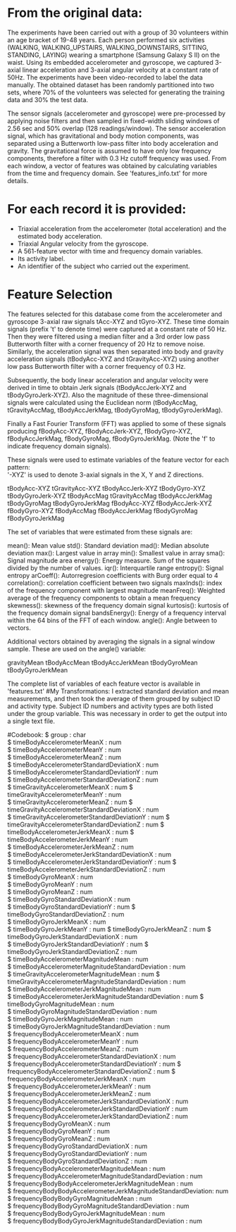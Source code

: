 # From the original data:

The experiments have been carried out with a group of 30 volunteers within an age bracket of 19-48 years. Each person performed six activities (WALKING, WALKING_UPSTAIRS, WALKING_DOWNSTAIRS, SITTING, STANDING, LAYING) wearing a smartphone (Samsung Galaxy S II) on the waist. Using its embedded accelerometer and gyroscope, we captured 3-axial linear acceleration and 3-axial angular velocity at a constant rate of 50Hz. The experiments have been video-recorded to label the data manually. The obtained dataset has been randomly partitioned into two sets, where 70% of the volunteers was selected for generating the training data and 30% the test data. 

The sensor signals (accelerometer and gyroscope) were pre-processed by applying noise filters and then sampled in fixed-width sliding windows of 2.56 sec and 50% overlap (128 readings/window). The sensor acceleration signal, which has gravitational and body motion components, was separated using a Butterworth low-pass filter into body acceleration and gravity. The gravitational force is assumed to have only low frequency components, therefore a filter with 0.3 Hz cutoff frequency was used. From each window, a vector of features was obtained by calculating variables from the time and frequency domain. See 'features_info.txt' for more details. 

For each record it is provided:
======================================

- Triaxial acceleration from the accelerometer (total acceleration) and the estimated body acceleration.
- Triaxial Angular velocity from the gyroscope. 
- A 561-feature vector with time and frequency domain variables. 
- Its activity label. 
- An identifier of the subject who carried out the experiment.

Feature Selection 
=================

The features selected for this database come from the accelerometer and gyroscope 3-axial raw signals tAcc-XYZ and tGyro-XYZ. These time domain signals (prefix 't' to denote time) were captured at a constant rate of 50 Hz. Then they were filtered using a median filter and a 3rd order low pass Butterworth filter with a corner frequency of 20 Hz to remove noise. Similarly, the acceleration signal was then separated into body and gravity acceleration signals (tBodyAcc-XYZ and tGravityAcc-XYZ) using another low pass Butterworth filter with a corner frequency of 0.3 Hz. 

Subsequently, the body linear acceleration and angular velocity were derived in time to obtain Jerk signals (tBodyAccJerk-XYZ and tBodyGyroJerk-XYZ). Also the magnitude of these three-dimensional signals were calculated using the Euclidean norm (tBodyAccMag, tGravityAccMag, tBodyAccJerkMag, tBodyGyroMag, tBodyGyroJerkMag). 

Finally a Fast Fourier Transform (FFT) was applied to some of these signals producing fBodyAcc-XYZ, fBodyAccJerk-XYZ, fBodyGyro-XYZ, fBodyAccJerkMag, fBodyGyroMag, fBodyGyroJerkMag. (Note the 'f' to indicate frequency domain signals). 

These signals were used to estimate variables of the feature vector for each pattern:  
'-XYZ' is used to denote 3-axial signals in the X, Y and Z directions.

tBodyAcc-XYZ
tGravityAcc-XYZ
tBodyAccJerk-XYZ
tBodyGyro-XYZ
tBodyGyroJerk-XYZ
tBodyAccMag
tGravityAccMag
tBodyAccJerkMag
tBodyGyroMag
tBodyGyroJerkMag
fBodyAcc-XYZ
fBodyAccJerk-XYZ
fBodyGyro-XYZ
fBodyAccMag
fBodyAccJerkMag
fBodyGyroMag
fBodyGyroJerkMag

The set of variables that were estimated from these signals are: 

mean(): Mean value
std(): Standard deviation
mad(): Median absolute deviation 
max(): Largest value in array
min(): Smallest value in array
sma(): Signal magnitude area
energy(): Energy measure. Sum of the squares divided by the number of values. 
iqr(): Interquartile range 
entropy(): Signal entropy
arCoeff(): Autorregresion coefficients with Burg order equal to 4
correlation(): correlation coefficient between two signals
maxInds(): index of the frequency component with largest magnitude
meanFreq(): Weighted average of the frequency components to obtain a mean frequency
skewness(): skewness of the frequency domain signal 
kurtosis(): kurtosis of the frequency domain signal 
bandsEnergy(): Energy of a frequency interval within the 64 bins of the FFT of each window.
angle(): Angle between to vectors.

Additional vectors obtained by averaging the signals in a signal window sample. These are used on the angle() variable:

gravityMean
tBodyAccMean
tBodyAccJerkMean
tBodyGyroMean
tBodyGyroJerkMean

The complete list of variables of each feature vector is available in 'features.txt'
#My Transformations:
I extracted standard deviation and mean measurements, and then took the average of them grouped by subject ID and activity type.
Subject ID numbers and activity types are both listed under the group variable.  This was necessary in order to get the output into a single text file.

#Codebook:
 $ group                                                       : char  
 $ timeBodyAccelerometerMeanX                                  : num  
 $ timeBodyAccelerometerMeanY                                  : num  
 $ timeBodyAccelerometerMeanZ                                  : num  
 $ timeBodyAccelerometerStandardDeviationX                     : num  
 $ timeBodyAccelerometerStandardDeviationY                     : num  
 $ timeBodyAccelerometerStandardDeviationZ                     : num  
 $ timeGravityAccelerometerMeanX                               : num 
 $ timeGravityAccelerometerMeanY                               : num  
 $ timeGravityAccelerometerMeanZ                               : num 
 $ timeGravityAccelerometerStandardDeviationX                  : num  
 $ timeGravityAccelerometerStandardDeviationY                  : num 
 $ timeGravityAccelerometerStandardDeviationZ                  : num 
 $ timeBodyAccelerometerJerkMeanX                              : num 
 $ timeBodyAccelerometerJerkMeanY                              : num  
 $ timeBodyAccelerometerJerkMeanZ                              : num  
 $ timeBodyAccelerometerJerkStandardDeviationX                 : num  
 $ timeBodyAccelerometerJerkStandardDeviationY                 : num 
 $ timeBodyAccelerometerJerkStandardDeviationZ                 : num  
 $ timeBodyGyroMeanX                                           : num  
 $ timeBodyGyroMeanY                                           : num  
 $ timeBodyGyroMeanZ                                           : num  
 $ timeBodyGyroStandardDeviationX                              : num  
 $ timeBodyGyroStandardDeviationY                              : num 
 $ timeBodyGyroStandardDeviationZ                              : num  
 $ timeBodyGyroJerkMeanX                                       : num  
 $ timeBodyGyroJerkMeanY                                       : num 
 $ timeBodyGyroJerkMeanZ                                       : num 
 $ timeBodyGyroJerkStandardDeviationX                          : num  
 $ timeBodyGyroJerkStandardDeviationY                          : num 
 $ timeBodyGyroJerkStandardDeviationZ                          : num  
 $ timeBodyAccelerometerMagnitudeMean                          : num  
 $ timeBodyAccelerometerMagnitudeStandardDeviation             : num  
 $ timeGravityAccelerometerMagnitudeMean                       : num
 $ timeGravityAccelerometerMagnitudeStandardDeviation          : num  
 $ timeBodyAccelerometerJerkMagnitudeMean                      : num  
 $ timeBodyAccelerometerJerkMagnitudeStandardDeviation         : num 
 $ timeBodyGyroMagnitudeMean                                   : num  
 $ timeBodyGyroMagnitudeStandardDeviation                      : num  
 $ timeBodyGyroJerkMagnitudeMean                               : num  
 $ timeBodyGyroJerkMagnitudeStandardDeviation                  : num  
 $ frequencyBodyAccelerometerMeanX                             : num  
 $ frequencyBodyAccelerometerMeanY                             : num  
 $ frequencyBodyAccelerometerMeanZ                             : num  
 $ frequencyBodyAccelerometerStandardDeviationX                : num  
 $ frequencyBodyAccelerometerStandardDeviationY                : num 
 $ frequencyBodyAccelerometerStandardDeviationZ                : num 
 $ frequencyBodyAccelerometerJerkMeanX                         : num  
 $ frequencyBodyAccelerometerJerkMeanY                         : num  
 $ frequencyBodyAccelerometerJerkMeanZ                         : num  
 $ frequencyBodyAccelerometerJerkStandardDeviationX            : num  
 $ frequencyBodyAccelerometerJerkStandardDeviationY            : num  
 $ frequencyBodyAccelerometerJerkStandardDeviationZ            : num  
 $ frequencyBodyGyroMeanX                                      : num  
 $ frequencyBodyGyroMeanY                                      : num  
 $ frequencyBodyGyroMeanZ                                      : num  
 $ frequencyBodyGyroStandardDeviationX                         : num  
 $ frequencyBodyGyroStandardDeviationY                         : num  
 $ frequencyBodyGyroStandardDeviationZ                         : num  
 $ frequencyBodyAccelerometerMagnitudeMean                     : num  
 $ frequencyBodyAccelerometerMagnitudeStandardDeviation        : num  
 $ frequencyBodyBodyAccelerometerJerkMagnitudeMean             : num  
 $ frequencyBodyBodyAccelerometerJerkMagnitudeStandardDeviation: num  
 $ frequencyBodyBodyGyroMagnitudeMean                          : num  
 $ frequencyBodyBodyGyroMagnitudeStandardDeviation             : num  
 $ frequencyBodyBodyGyroJerkMagnitudeMean                      : num  
 $ frequencyBodyBodyGyroJerkMagnitudeStandardDeviation         : num  


